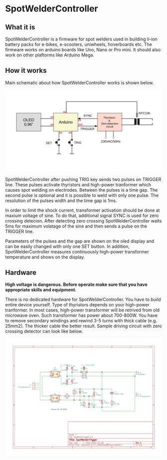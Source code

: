 # SpotWelderController

## What it is
SpotWelderController is a firmware for spot welders used in building li-ion battery packs for e-bikes, e-scooters, uniwheels, hoverboards etc.
The firmware works on arduino boards like Uno, Nano or Pro mini. It should also work on other plaftorms like Arduino Mega.

## How it works
Main schematic about how SpotWelderController works is shown below.

![Main Diagram](docs/MainDiagram.svg?raw=true "MainDiagram")

SpotWelderController after pushing TRIG key sends two pulses on TRIGGER line. These pulses activate thyristors and high-power tranformer which causes spot welding on electrodes. Between the pulses is a time gap. The second pulse is optional and it is possible to weld with only one pulse. The resolution of the pulses width and the time gap is 1ms. 

In order to limit the shock current, transformer activation should be done at maxium voltage of sine. To do that, additional signal SYNC is used for zero crossing detecion. After detecting zero crossing SpotWelderController waits 5ms for maximum volatage of the sine and then sends a pulse on the TRIGGER line.

Parameters of the pulses and the gap are shown on the oled display and can be easily changed with only one SET button. In addition, SpotWelderController measures continuously high-power transformer temperature and shows on the display.

## Hardware

**High voltage is dangerous. Before operate make sure that you have appropriate skills and equipment.**


There is no dedicated hardware for SpotWelderController. You have to build entire device yourself. Type of thyristors depends on your high-power tranformer. In most cases, high-power transformer will be retrived from old microwave oven. Such transformer has power about 700-800W. You have to remove secondary windings and rewind 3-5 turns with thick cable (e.g. 25mm2). The thicker cable the better result. Sample driving circuit with zero crossing detector can look like below.

![Sample driving circuit](docs/SpotWelderTrigger.svg?raw=true "SpotWelderTrigger")

